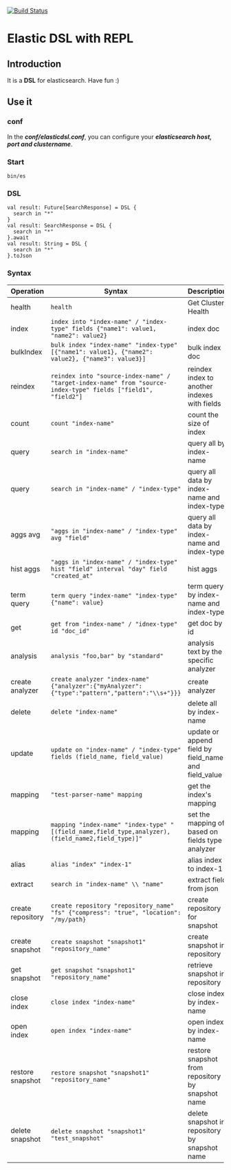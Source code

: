 [![Build Status](https://travis-ci.org/chengpohi/elasticdsl.svg)](https://travis-ci.org/chengpohi/elasticdsl)

# Elastic DSL with REPL

## Introduction
It is a **DSL** for elasticsearch. Have fun :)


## Use it

### conf

In the ***conf/elasticdsl.conf***, you can configure your ***elasticsearch host, port and clustername***.

### Start

```
bin/es
```

### DSL

```
val result: Future[SearchResponse] = DSL {
  search in "*"
}
val result: SearchResponse = DSL {
  search in "*"
}.await
val result: String = DSL {
  search in "*"
}.toJson
```

### Syntax

| Operation                                 | Syntax | Description |
|-------------------------------------------|----------------|----------|
| health             | `health` | Get Cluster Health |
| index             | `index into "index-name" / "index-type" fields {"name1": value1, "name2": value2} ` | index doc |
| bulkIndex             | `bulk index "index-name" "index-type" [{"name1": value1}, {"name2": value2}, {"name3": value3}] ` | bulk index doc |
| reindex | `reindex into "source-index-name" / "target-index-name" from "source-index-type" fields ["field1", "field2"]` | reindex index to another indexes with fields |
| count             | `count "index-name" ` | count the size of index |
| query | `search in "index-name"` | query all by index-name |
| query | `search in "index-name" / "index-type" ` | query all data by index-name  and index-type|
| aggs avg | `"aggs in "index-name" / "index-type" avg "field"` | query all data by index-name  and index-type|
| hist aggs | `"aggs in "index-name" / "index-type" hist "field" interval "day" field "created_at"`| hist aggs |
| term query | `term query "index-name" "index-type" {"name": value}` | term query by index-name  and index-type|
| get | `get from "index-name" / "idnex-type" id "doc_id"` | get doc by id |
| analysis | `analysis "foo,bar" by "standard"` | analysis text by the specific analyzer |
| create analyzer | `create analyzer "index-name" {"analyzer":{"myAnalyzer":{"type":"pattern","pattern":"\\s+"}}}` | create analyzer |
| delete | `delete "index-name"` | delete all by index-name |
| update | `update on "index-name" / "index-type" fields (field_name, field_value)` | update or append field by field_name and field_value |
| mapping | `"test-parser-name" mapping` | get the index's mapping |
| mapping | `mapping "index-name" "index-type" "[(field_name,field_type,analyzer),(field_name2,field_type)]"` | set the mapping of based on fields type analyzer |
| alias | `alias "index" "index-1"` | alias index to index-1|
| extract | `search in "index-name" \\ "name"`| extract field from json |
| create repository | `create repository "repository_name" "fs" {"compress": "true", "location": "/my/path} `| create repository for snapshot|
| create snapshot | `create snapshot "snapshot1" "repository_name"`| create snapshot in repository|
| get snapshot | `get snapshot "snapshot1" "repository_name"`| retrieve snapshot in repository|
| close index | `close index "index-name"`| close index by index-name|
| open index | `open index "index-name"`| open index by index-name|
| restore snapshot | `restore snapshot "snapshot1" "repository_name"`| restore snapshot from repository by snapshot name|
| delete snapshot | `delete snapshot "snapshot1" "test_snapshot"`| delete snapshot in repository by snapshot name |

